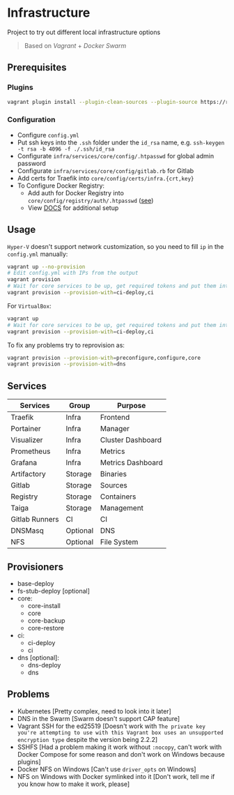 # Infrastructure

Project to try out different local infrastructure options

> Based on _Vagrant_ + _Docker Swarm_

## Prerequisites

### Plugins

```bash
vagrant plugin install --plugin-clean-sources --plugin-source https://rubygems.org vagrant-disksize
```

### Configuration

- Configure `config.yml`
- Put ssh keys into the `.ssh` folder under the `id_rsa` name, e.g. `ssh-keygen -t rsa -b 4096 -f ./.ssh/id_rsa`
- Configurate `infra/services/core/config/.htpasswd` for global admin password
- Configurate `infra/services/core/config/gitlab.rb` for Gitlab
- Add certs for Traefik into `core/config/certs/infra.{crt,key}`
- To Configure Docker Registry:
  - Add auth for Docker Registry into `core/config/registry/auth/.htpasswd` ([see](/docs/registry/generating-htpasswd.md))
  - View [DOCS](/docs/registry) for additional setup

## Usage

`Hyper-V` doesn't support network customization, so you need to fill `ip` in the `config.yml` manually:

```bash
vagrant up --no-provision
# Edit config.yml with IPs from the output
vagrant provision
# Wait for core services to be up, get required tokens and put them into the config [like gitlab runner token]
vagrant provision --provision-with=ci-deploy,ci
```

For `VirtualBox`:

```bash
vagrant up
# Wait for core services to be up, get required tokens and put them into the config [like gitlab runner token]
vagrant provision --provision-with=ci-deploy,ci
```

To fix any problems try to reprovision as:

```bash
vagrant provision --provision-with=preconfigure,configure,core
vagrant provision --provision-with=dns
```

## Services

| Services       | Group    | Purpose           |
|----------------|----------|-------------------|
| Traefik        | Infra    | Frontend          |
| Portainer      | Infra    | Manager           |
| Visualizer     | Infra    | Cluster Dashboard |
| Prometheus     | Infra    | Metrics           |
| Grafana        | Infra    | Metrics Dashboard |
| Artifactory    | Storage  | Binaries          |
| Gitlab         | Storage  | Sources           |
| Registry       | Storage  | Containers        |
| Taiga          | Storage  | Management        |
| Gitlab Runners | CI       | CI                |
| DNSMasq        | Optional | DNS               |
| NFS            | Optional | File System       |

## Provisioners

- base-deploy
- fs-stub-deploy [optional]
- core:
  - core-install
  - core
  - core-backup
  - core-restore
- ci:
  - ci-deploy
  - ci
- dns [optional]:
  - dns-deploy
  - dns

## Problems

- Kubernetes [Pretty complex, need to look into it later]
- DNS in the Swarm [Swarm doesn't support CAP feature]
- Vagrant SSH for the ed25519 [Doesn't work with `The private key you're attempting to use with this Vagrant box uses an unsupported encryption type` despite the version being 2.2.2]
- SSHFS [Had a problem making it work without `:nocopy`, can't work with Docker Compose for some reason and don't work on Windows because plugins]
- Docker NFS on Windows [Can't use `driver_opts` on Windows]
- NFS on Windows with Docker symlinked into it [Don't work, tell me if you know how to make it work, please]
